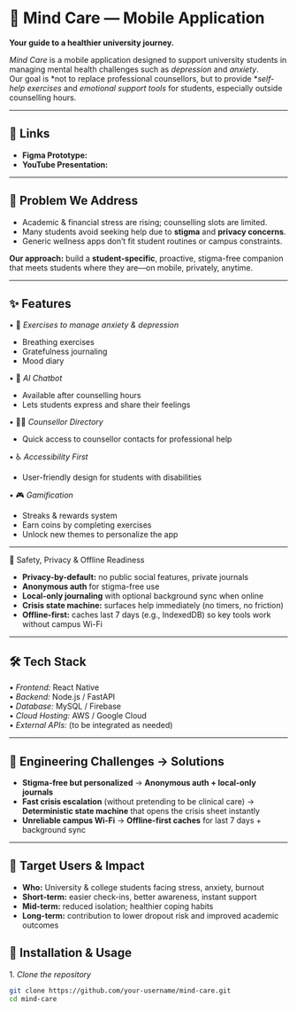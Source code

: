 # 🌿 Mind Care — Mobile Application
**Your guide to a healthier university journey.**

*Mind Care* is a mobile application designed to support university students in managing mental health challenges such as *depression* and *anxiety*.  
Our goal is *not to replace professional counsellors, but to provide **self-help exercises* and *emotional support tools* for students, especially outside counselling hours.

---

## 🔗 Links
- **Figma Prototype:**  
- **YouTube Presentation:**  

---

## 🧩 Problem We Address
- Academic & financial stress are rising; counselling slots are limited.  
- Many students avoid seeking help due to **stigma** and **privacy concerns**.  
- Generic wellness apps don’t fit student routines or campus constraints.

**Our approach:** build a **student-specific**, proactive, stigma-free companion that meets students where they are—on mobile, privately, anytime.

---

## ✨ Features

•⁠  ⁠🧘 *Exercises to manage anxiety & depression*
  - Breathing exercises  
  - Gratefulness journaling  
  - Mood diary  

•⁠  ⁠💬 *AI Chatbot*
  - Available after counselling hours  
  - Lets students express and share their feelings  

•⁠  ⁠👩‍⚕️ *Counsellor Directory*
  - Quick access to counsellor contacts for professional help  

•⁠  ⁠♿ *Accessibility First*
  - User-friendly design for students with disabilities  

•⁠  ⁠🎮 *Gamification*
  - Streaks & rewards system  
  - Earn coins by completing exercises  
  - Unlock new themes to personalize the app  

---

 🔐 Safety, Privacy & Offline Readiness
- **Privacy-by-default:** no public social features, private journals  
- **Anonymous auth** for stigma-free use  
- **Local-only journaling** with optional background sync when online  
- **Crisis state machine:** surfaces help immediately (no timers, no friction)  
- **Offline-first:** caches last 7 days (e.g., IndexedDB) so key tools work without campus Wi-Fi

---

## 🛠️ Tech Stack

•⁠  ⁠*Frontend:* React Native  
•⁠  ⁠*Backend:* Node.js / FastAPI  
•⁠  ⁠*Database:* MySQL / Firebase  
•⁠  ⁠*Cloud Hosting:* AWS / Google Cloud  
•⁠  ⁠*External APIs:* (to be integrated as needed)  

---

## 🧪 Engineering Challenges → Solutions
- **Stigma-free but personalized** → **Anonymous auth + local-only journals**  
- **Fast crisis escalation** (without pretending to be clinical care) → **Deterministic state machine** that opens the crisis sheet instantly  
- **Unreliable campus Wi-Fi** → **Offline-first caches** for last 7 days + background sync

---

## 🎯 Target Users & Impact
- **Who:** University & college students facing stress, anxiety, burnout  
- **Short-term:** easier check-ins, better awareness, instant support  
- **Mid-term:** reduced isolation; healthier coping habits  
- **Long-term:** contribution to lower dropout risk and improved academic outcomes

## 🚀 Installation & Usage

1.⁠ ⁠*Clone the repository*
   ```bash
   git clone https://github.com/your-username/mind-care.git
   cd mind-care 
